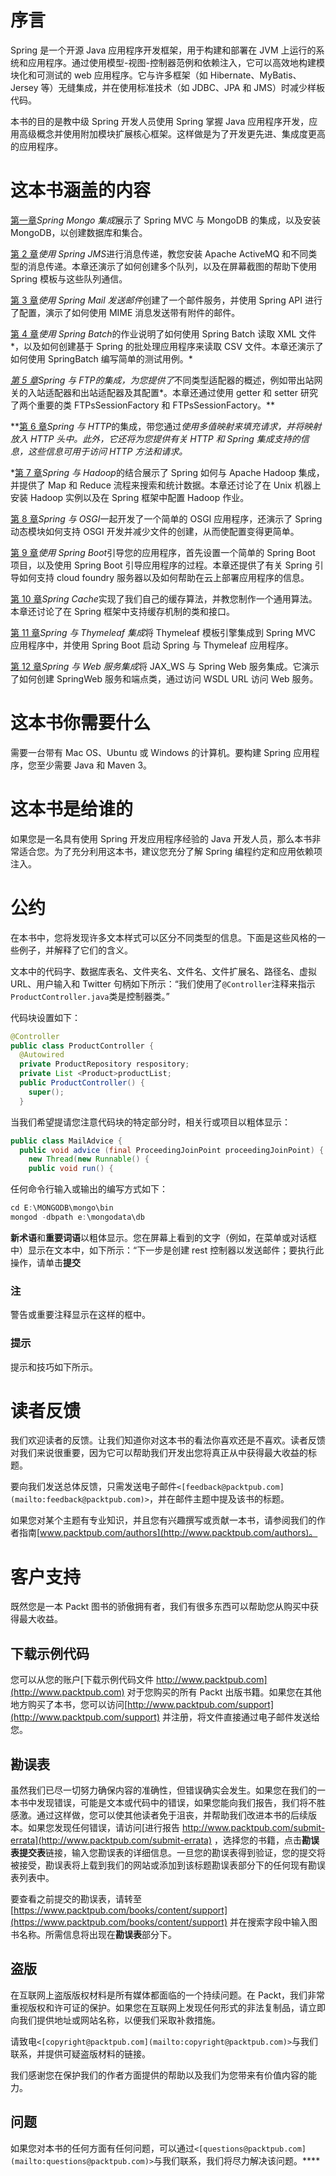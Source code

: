 # 序言

Spring 是一个开源 Java 应用程序开发框架，用于构建和部署在 JVM 上运行的系统和应用程序。通过使用模型-视图-控制器范例和依赖注入，它可以高效地构建模块化和可测试的 web 应用程序。它与许多框架（如 Hibernate、MyBatis、Jersey 等）无缝集成，并在使用标准技术（如 JDBC、JPA 和 JMS）时减少样板代码。

本书的目的是教中级 Spring 开发人员使用 Spring 掌握 Java 应用程序开发，应用高级概念并使用附加模块扩展核心框架。这样做是为了开发更先进、集成度更高的应用程序。

# 这本书涵盖的内容

[第一章](01.html "Chapter 1. Spring Mongo Integration")*Spring Mongo 集成*展示了 Spring MVC 与 MongoDB 的集成，以及安装 MongoDB，以创建数据库和集合。

[第 2 章](02.html "Chapter 2. Messaging with Spring JMS")*使用 Spring JMS*进行消息传递，教您安装 Apache ActiveMQ 和不同类型的消息传递。本章还演示了如何创建多个队列，以及在屏幕截图的帮助下使用 Spring 模板与这些队列通信。

[第 3 章](03.html "Chapter 3. Mailing with Spring Mail")*使用 Spring Mail 发送邮件*创建了一个邮件服务，并使用 Spring API 进行了配置，演示了如何使用 MIME 消息发送带有附件的邮件。

[第 4 章](04.html "Chapter 4. Jobs with Spring Batch")*使用 Spring Batch*的作业说明了如何使用 Spring Batch 读取 XML 文件*，以及如何创建基于 Spring 的批处理应用程序来读取 CSV 文件。本章还演示了如何使用 SpringBatch 编写简单的测试用例。*

 *[第 5 章](05.html "Chapter 5. Spring Integration with FTP")*Spring 与 FTP*的集成，为您提供了*不同类型适配器的概述，例如带出站网关的入站适配器和出站适配器及其配置*。本章还通过使用 getter 和 setter 研究了两个重要的类 FTPsSessionFactory 和 FTPsSessionFactory。**

 **[第 6 章](06.html "Chapter 6. Spring Integration with HTTP")*Spring 与 HTTP*的集成，带您通过*使用多值映射来填充请求，并将映射放入 HTTP 头中。此外，它还将为您提供有关 HTTP 和 Spring 集成支持的信息，这些信息可用于访问 HTTP 方法和请求。*

 *[第 7 章](07.html "Chapter 7. Spring with Hadoop")*Spring 与 Hadoop*的结合展示了 Spring 如何与 Apache Hadoop 集成，并提供了 Map 和 Reduce 流程来搜索和统计数据。本章还讨论了在 Unix 机器上安装 Hadoop 实例以及在 Spring 框架中配置 Hadoop 作业。

[第 8 章](08.html "Chapter 8. Spring with OSGI")*Spring 与 OSGI*一起开发了一个简单的 OSGI 应用程序，还演示了 Spring 动态模块如何支持 OSGI 开发并减少文件的创建，从而使配置变得更简单。

[第 9 章](09.html "Chapter 9. Bootstrap your Application with Spring Boot")*使用 Spring Boot*引导您的应用程序，首先设置一个简单的 Spring Boot 项目，以及使用 Spring Boot 引导应用程序的过程。本章还提供了有关 Spring 引导如何支持 cloud foundry 服务器以及如何帮助在云上部署应用程序的信息。

[第 10 章](10.html "Chapter 10. Spring Cache")*Spring Cache*实现了我们自己的缓存算法，并教您制作一个通用算法。本章还讨论了在 Spring 框架中支持缓存机制的类和接口。

[第 11 章](11.html "Chapter 11. Spring with Thymeleaf Integration")*Spring 与 Thymeleaf 集成*将 Thymeleaf 模板引擎集成到 Spring MVC 应用程序中，并使用 Spring Boot 启动 Spring 与 Thymeleaf 应用程序。

[第 12 章](12.html "Chapter 12. Spring with Web Service Integration")*Spring 与 Web 服务集成*将 JAX_WS 与 Spring Web 服务集成。它演示了如何创建 SpringWeb 服务和端点类，通过访问 WSDL URL 访问 Web 服务。

# 这本书你需要什么

需要一台带有 Mac OS、Ubuntu 或 Windows 的计算机。要构建 Spring 应用程序，您至少需要 Java 和 Maven 3。

# 这本书是给谁的

如果您是一名具有使用 Spring 开发应用程序经验的 Java 开发人员，那么本书非常适合您。为了充分利用这本书，建议您充分了解 Spring 编程约定和应用依赖项注入。

# 公约

在本书中，您将发现许多文本样式可以区分不同类型的信息。下面是这些风格的一些例子，并解释了它们的含义。

文本中的代码字、数据库表名、文件夹名、文件名、文件扩展名、路径名、虚拟 URL、用户输入和 Twitter 句柄如下所示：“我们使用了`@Controller`注释来指示`ProductController.java`类是控制器类。”

代码块设置如下：

```java
@Controller
public class ProductController {
  @Autowired
  private ProductRepository respository;
  private List <Product>productList;
  public ProductController() {
    super();
  }
```

当我们希望提请您注意代码块的特定部分时，相关行或项目以粗体显示：

```java
public class MailAdvice {
  public void advice (final ProceedingJoinPoint proceedingJoinPoint) {
    new Thread(new Runnable() {
    public void run() {
```

任何命令行输入或输出的编写方式如下：

```java
cd E:\MONGODB\mongo\bin
mongod -dbpath e:\mongodata\db

```

**新术语**和**重要词语**以粗体显示。您在屏幕上看到的文字（例如，在菜单或对话框中）显示在文本中，如下所示：“下一步是创建 rest 控制器以发送邮件；要执行此操作，请单击**提交**

### 注

警告或重要注释显示在这样的框中。

### 提示

提示和技巧如下所示。

# 读者反馈

我们欢迎读者的反馈。让我们知道你对这本书的看法你喜欢还是不喜欢。读者反馈对我们来说很重要，因为它可以帮助我们开发出您将真正从中获得最大收益的标题。

要向我们发送总体反馈，只需发送电子邮件`<[feedback@packtpub.com](mailto:feedback@packtpub.com)>`，并在邮件主题中提及该书的标题。

如果您对某个主题有专业知识，并且您有兴趣撰写或贡献一本书，请参阅我们的作者指南[www.packtpub.com/authors](http://www.packtpub.com/authors)。

# 客户支持

既然您是一本 Packt 图书的骄傲拥有者，我们有很多东西可以帮助您从购买中获得最大收益。

## 下载示例代码

您可以从您的账户[下载示例代码文件 http://www.packtpub.com](http://www.packtpub.com) 对于您购买的所有 Packt 出版书籍。如果您在其他地方购买了本书，您可以访问[http://www.packtpub.com/support](http://www.packtpub.com/support) 并注册，将文件直接通过电子邮件发送给您。

## 勘误表

虽然我们已尽一切努力确保内容的准确性，但错误确实会发生。如果您在我们的一本书中发现错误，可能是文本或代码中的错误，如果您能向我们报告，我们将不胜感激。通过这样做，您可以使其他读者免于沮丧，并帮助我们改进本书的后续版本。如果您发现任何错误，请访问[进行报告 http://www.packtpub.com/submit-errata](http://www.packtpub.com/submit-errata) ，选择您的书籍，点击**勘误表提交表**链接，输入您勘误表的详细信息。一旦您的勘误表得到验证，您的提交将被接受，勘误表将上载到我们的网站或添加到该标题勘误表部分下的任何现有勘误表列表中。

要查看之前提交的勘误表，请转至[https://www.packtpub.com/books/content/support](https://www.packtpub.com/books/content/support) 并在搜索字段中输入图书名称。所需信息将出现在**勘误表**部分下。

## 盗版

在互联网上盗版版权材料是所有媒体都面临的一个持续问题。在 Packt，我们非常重视版权和许可证的保护。如果您在互联网上发现任何形式的非法复制品，请立即向我们提供地址或网站名称，以便我们采取补救措施。

请致电`<[copyright@packtpub.com](mailto:copyright@packtpub.com)>`与我们联系，并提供可疑盗版材料的链接。

我们感谢您在保护我们的作者方面提供的帮助以及我们为您带来有价值内容的能力。

## 问题

如果您对本书的任何方面有任何问题，可以通过`<[questions@packtpub.com](mailto:questions@packtpub.com)>`与我们联系，我们将尽力解决该问题。****